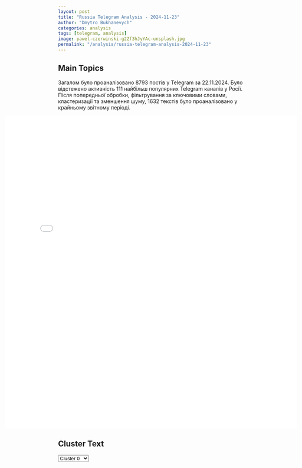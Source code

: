 ```yaml
---
layout: post
title: "Russia Telegram Analysis - 2024-11-23"
author: "Dmytro Bukhanevych"
categories: analysis
tags: [telegram, analysis]
image: pawel-czerwinski-g2Zf3hJyYAc-unsplash.jpg
permalink: "/analysis/russia-telegram-analysis-2024-11-23"
---
```


<style>
    /* Adjusting iframe-container styles */
    .wide-iframe-container {
        width: calc(100% + 30vw);  /* Extending the width */
        margin-left: -15vw;       /* Negative margin to push to the left */
        overflow: hidden;         /* In case the iframe content spills over */
    }

    .wide-iframe-container iframe {
        width: 100%;  /* Making the iframe take the full width of its container */
        border: none; /* Removing any borders from the iframe */
    }

    /* Toggle mechanism */
    .hidden {
        display: none;
    }
    
    .show-content-target:checked + .show-content {
        display: block;
    }
</style>

<h2>Main Topics</h2>
<p>Загалом було проаналізовано 8793 постів у Telegram за 22.11.2024. Було відстежено активність 111 найбільш популярних Telegram каналів у Росії. Після попередньої обробки, фільтрування за ключовими словами, кластеризації та зменшення шуму, 1632 текстів було проаналізовано у крайньому звітному періоді.</p>
<!-- Embedding Main Plotly Visualization -->
<div class="wide-iframe-container">
    <iframe src="{{site.baseurl}}/visualizations/2024-11-23/fig_topics_time.html" height="850"></iframe>
</div>


<h2>Cluster Text</h2>

<!-- Dropdown to select a cluster -->
<select id="clusterSelector" onchange="displayClusterText()">
<option value="0">Cluster 0</option><option value="1">Cluster 1</option><option value="2">Cluster 2</option><option value="3">Cluster 3</option><option value="4">Cluster 4</option><option value="5">Cluster 5</option><option value="6">Cluster 6</option><option value="7">Cluster 7</option><option value="8">Cluster 8</option><option value="9">Cluster 9</option><option value="10">Cluster 10</option><option value="11">Cluster 11</option><option value="12">Cluster 12</option><option value="13">Cluster 13</option><option value="14">Cluster 14</option>
</select>

<!-- Display area for the selected cluster's text -->
<div id="clusterTextDisplay" class="hidden"></div>

<script type="text/javascript">
    var clusterDetails = {"0": "<b>Total Posts:</b> 601<br><b>Date:</b> 2024-11-22 08:31:41+00:00<br><b>Author:</b> tass_agency<br><b>Link:</b> https://t.me/s/tass_agency/286730<br><b>Subscribers:</b> 491414<br><b>Text:</b> \u0422\u0435\u043a\u0441\u0442: \"\u0421\u0438\u043b\u044c\u043d\u044b\u0439 \u0447\u0435\u043b\u043e\u0432\u0435\u043a \u0438\u0437 \u0420\u043e\u0441\u0441\u0438\u0438 \u0445\u043e\u0447\u0435\u0442 \u043c\u0430\u043a\u0441\u0438\u043c\u0430\u043b\u044c\u043d\u043e \u0438\u0441\u043f\u043e\u043b\u044c\u0437\u043e\u0432\u0430\u0442\u044c \u0441\u0432\u043e\u0438 \u043f\u0440\u0435\u0438\u043c\u0443\u0449\u0435\u0441\u0442\u0432\u0430\". \u0417\u0430\u0440\u0443\u0431\u0435\u0436\u043d\u044b\u0435 \u0421\u041c\u0418 \u043e \u0437\u0430\u044f\u0432\u043b\u0435\u043d\u0438\u0438 \u041f\u0443\u0442\u0438\u043d\u0430 \u043e \u043f\u0440\u0438\u043c\u0435\u043d\u0435\u043d\u0438\u0438 \"\u041e\u0440\u0435\u0448\u043d\u0438\u043a\u0430\":NBC: \"\u0418\u0441\u043f\u043e\u043b\u044c\u0437\u0443\u044f \u0440\u0430\u043a\u0435\u0442\u0443 \u0441\u0440\u0435\u0434\u043d\u0435\u0439 \u0434\u0430\u043b\u044c\u043d\u043e\u0441\u0442\u0438 \u2014 \u043e\u0440\u0443\u0436\u0438\u0435, \u0441\u043f\u043e\u0441\u043e\u0431\u043d\u043e\u0435 \u043d\u0430\u043d\u043e\u0441\u0438\u0442\u044c \u0443\u0434\u0430\u0440\u044b \u0434\u0430\u043b\u0435\u043a\u043e \u0437\u0430 \u043f\u0440\u0435\u0434\u0435\u043b\u0430\u043c\u0438 \u0423\u043a\u0440\u0430\u0438\u043d\u044b \u0438 \u043d\u0435\u0441\u0442\u0438 \u044f\u0434\u0435\u0440\u043d\u044b\u0439 \u0431\u043e\u0435\u0437\u0430\u0440\u044f\u0434, \u041c\u043e\u0441\u043a\u0432\u0430 \u043f\u043e\u0441\u044b\u043b\u0430\u0435\u0442 \u043f\u0440\u0435\u0434\u043e\u0441\u0442\u0435\u0440\u0435\u0436\u0435\u043d\u0438\u0435 \u0423\u043a\u0440\u0430\u0438\u043d\u0435, \u0412\u0430\u0448\u0438\u043d\u0433\u0442\u043e\u043d\u0443 \u0438 \u0441\u0442\u0440\u0430\u043d\u0430\u043c \u041d\u0410\u0422\u041e\".Informer: \"\u041a\u0438\u0435\u0432 \u0438 \u0417\u0430\u043f\u0430\u0434 \u0432 \u0448\u043e\u043a\u0435! \u0422\u0440\u0430\u0435\u043a\u0442\u043e\u0440\u0438\u044f \"\u041e\u0440\u0435\u0448\u043d\u0438\u043a\u0430\" \u0434\u0435\u043b\u0430\u0435\u0442 \u0435\u0433\u043e \u043d\u0435\u0443\u044f\u0437\u0432\u0438\u043c\u044b\u043c \u0434\u043b\u044f \u0441\u0438\u0441\u0442\u0435\u043c \u041f\u0412\u041e. \u041f\u0443\u0442\u0438\u043d \u043f\u0440\u043e\u0434\u0435\u043c\u043e\u043d\u0441\u0442\u0440\u0438\u0440\u043e\u0432\u0430\u043b \u043c\u043e\u0449\u044c \u041c\u043e\u0441\u043a\u0432\u044b\".The New York Times: \"\u0420\u043e\u0441\u0441\u0438\u044f \u043d\u0430\u043f\u0440\u0430\u0432\u0438\u043b\u0430 \u0417\u0430\u043f\u0430\u0434\u0443 \u0443\u0433\u0440\u043e\u0436\u0430\u044e\u0449\u0435\u0435 \u043f\u043e\u0441\u043b\u0430\u043d\u0438\u0435 \u043f\u0440\u0438 \u043f\u043e\u043c\u043e\u0449\u0438 \u043d\u043e\u0432\u043e\u0439 \u0440\u0430\u043a\u0435\u0442\u044b. \u041f\u0443\u0442\u0438\u043d \u043e\u0431\u043e\u0441\u0442\u0440\u0438\u043b \u043d\u0430\u043f\u0440\u044f\u0436\u0435\u043d\u043d\u043e\u0435 \u043f\u0440\u043e\u0442\u0438\u0432\u043e\u0441\u0442\u043e\u044f\u043d\u0438\u0435 \u0441 \u0417\u0430\u043f\u0430\u0434\u043e\u043c\".La Vanguardia: \"\u0410\u0442\u0430\u043a\u0430 \u043f\u0440\u043e\u0438\u0437\u043e\u0448\u043b\u0430 \u043f\u043e\u0441\u043b\u0435 \u0442\u043e\u0433\u043e, \u043a\u0430\u043a \u0423\u043a\u0440\u0430\u0438\u043d\u0430 \u043f\u0440\u0438\u043c\u0435\u043d\u0438\u043b\u0430 \u0430\u043c\u0435\u0440\u0438\u043a\u0430\u043d\u0441\u043a\u0438\u0435 \u0438 \u0431\u0440\u0438\u0442\u0430\u043d\u0441\u043a\u0438\u0435 \u0440\u0430\u043a\u0435\u0442\u044b \u0434\u043b\u044f \u043d\u0430\u043d\u0435\u0441\u0435\u043d\u0438\u044f \u0443\u0434\u0430\u0440\u043e\u0432 \u043f\u043e \u0446\u0435\u043b\u044f\u043c \u043d\u0430 \u0442\u0435\u0440\u0440\u0438\u0442\u043e\u0440\u0438\u0438 \u0420\u0424. \u041c\u043e\u0441\u043a\u0432\u0430 \u043f\u0440\u0435\u0434\u0443\u043f\u0440\u0435\u0436\u0434\u0430\u043b\u0430, \u0447\u0442\u043e \u044d\u0442\u043e \u0431\u0443\u0434\u0435\u0442 \u0440\u0430\u0441\u0441\u043c\u0430\u0442\u0440\u0438\u0432\u0430\u0442\u044c\u0441\u044f \u043a\u0430\u043a \u0441\u0435\u0440\u044c\u0435\u0437\u043d\u0430\u044f \u044d\u0441\u043a\u0430\u043b\u0430\u0446\u0438\u044f. <...> \u0418\u0434\u0435\u044f \u041c\u043e\u0441\u043a\u0432\u044b \u0437\u0430\u043a\u043b\u044e\u0447\u0430\u0435\u0442\u0441\u044f \u0432 \u0442\u043e\u043c, \u0447\u0442\u043e\u0431\u044b \u0434\u0430\u0442\u044c \u043f\u043e\u043d\u044f\u0442\u044c, \u0447\u0442\u043e \u043e\u043d\u0430 \u043c\u043e\u0436\u0435\u0442 \u0437\u0430\u043f\u0443\u0441\u0442\u0438\u0442\u044c \u044d\u0442\u0443 \u0440\u0430\u043a\u0435\u0442\u0443 \u0441 \u044f\u0434\u0435\u0440\u043d\u044b\u043c \u0437\u0430\u0440\u044f\u0434\u043e\u043c, \u0435\u0441\u043b\u0438 \u0437\u0430\u0445\u043e\u0447\u0435\u0442\".\u2714 \u041f\u043e\u0434\u043f\u0438\u0448\u0438\u0441\u044c \u043d\u0430 \u0422\u0410\u0421\u0421 / \u041c\u0438\u0440", "1": "<b>Total Posts:</b> 54<br><b>Date:</b> 2024-11-22 18:00:35+00:00<br><b>Author:</b> solovievlive<br><b>Link:</b> https://t.me/s/SolovievLive/297304<br><b>Subscribers:</b> 1314174<br><b>Text:</b> \u0422\u0435\u043a\u0441\u0442: \ud83d\udcfa\ud83d\udcfa \u0413\u043b\u0430\u0432\u043d\u043e\u0435 \u0437\u0430 \u0434\u0435\u043d\u044c:\ud83d\udfe5\u041d\u0435\u043c\u043d\u043e\u0433\u043e \u043e\u0431 \u0438\u0442\u043e\u0433\u0430\u0445 \u043f\u0440\u043e\u0448\u043b\u043e\u0433\u043e \u0434\u043d\u044f;\ud83d\udfe5\u0417\u0430\u044f\u0432\u043b\u0435\u043d\u0438\u044f \u043f\u0440\u0435\u0437\u0438\u0434\u0435\u043d\u0442\u0430 \u0420\u043e\u0441\u0441\u0438\u0438 \u0412\u043b\u0430\u0434\u0438\u043c\u0438\u0440\u0430 \u041f\u0443\u0442\u0438\u043d\u0430 \u043d\u0430 \u0440\u0430\u0431\u043e\u0447\u0435\u043c \u0441\u043e\u0432\u0435\u0449\u0430\u043d\u0438\u0438 \u0441 \u0440\u0443\u043a\u043e\u0432\u043e\u0434\u0441\u0442\u0432\u043e\u043c \u041c\u0438\u043d\u043e\u0431\u043e\u0440\u043e\u043d\u044b, \u0412\u041f\u041a \u0438 \u0440\u0430\u0437\u0440\u0430\u0431\u043e\u0442\u0447\u0438\u043a\u0430\u043c\u0438 \u0440\u0430\u043a\u0435\u0442\u043d\u044b\u0445 \u0432\u043e\u043e\u0440\u0443\u0436\u0435\u043d\u0438\u0439;\ud83d\udfe5\u041e\u0441\u0432\u043e\u0431\u043e\u0436\u0434\u0451\u043d \u043d\u0430\u0441\u0435\u043b\u0451\u043d\u043d\u044b\u0439 \u043f\u0443\u043d\u043a\u0442 \u041d\u043e\u0432\u043e\u0434\u043c\u0438\u0442\u0440\u043e\u0432\u043a\u0430 \u0432 \u0414\u041d\u0420;\ud83d\udfe5\u042d\u041a\u0421\u041a\u041b\u042e\u0417\u0418\u0412! \u0418\u043d\u0442\u0435\u0440\u0432\u044c\u044e \u0441 \u0433\u0435\u043d\u0435\u0440\u0430\u043b\u044c\u043d\u044b\u043c \u0434\u0438\u0440\u0435\u043a\u0442\u043e\u0440\u043e\u043c \u0433\u043e\u0441\u043a\u043e\u0440\u043f\u043e\u0440\u0430\u0446\u0438\u0438 \u00ab\u0420\u043e\u0441\u043a\u043e\u0441\u043c\u043e\u0441\u00bb. \u042e\u0440\u0438\u0439 \u0411\u043e\u0440\u0438\u0441\u043e\u0432 \u0432 \u00ab\u041d\u043e\u0432\u043e\u043c \u043c\u0438\u0440\u0435\u00bb!;\ud83d\udfe5\u0412\u043e\u043e\u0440\u0443\u0436\u0435\u043d\u043d\u044b\u0435 \u0441\u0438\u043b\u044b \u0413\u0435\u0440\u043c\u0430\u043d\u0438\u0438 \u043f\u043e\u0434\u0433\u043e\u0442\u043e\u0432\u0438\u043b\u0438 \u0441\u0435\u043a\u0440\u0435\u0442\u043d\u044b\u0439 \u043f\u043b\u0430\u043d \u043d\u0430 \u0441\u043b\u0443\u0447\u0430\u0439 \u0432\u043e\u0435\u043d\u043d\u043e\u0433\u043e \u0441\u0442\u043e\u043b\u043a\u043d\u043e\u0432\u0435\u043d\u0438\u044f \u0441 \u0420\u043e\u0441\u0441\u0438\u0435\u0439;\ud83d\udfe5\u0426\u0410\u0425\u0410\u041b \u043f\u0440\u043e\u0434\u043e\u043b\u0436\u0430\u0435\u0442 \u043d\u0430\u043d\u043e\u0441\u0438\u0442\u044c \u0443\u0434\u0430\u0440\u044b \u043f\u043e \u0411\u0435\u0439\u0440\u0443\u0442\u0443;\ud83d\udfe5\u0410\u043c\u0435\u0440\u0438\u043a\u0430\u043d\u0441\u043a\u0438\u0439 \u0438\u043d\u0432\u0435\u0441\u0442\u043e\u0440 \u0421\u0442\u0438\u0432\u0435\u043d \u041b\u0438\u043d\u0447 \u0445\u043e\u0447\u0435\u0442 \u043a\u0443\u043f\u0438\u0442\u044c \u0433\u0430\u0437\u043e\u043f\u0440\u043e\u0432\u043e\u0434 \"\u0421\u0435\u0432\u0435\u0440\u043d\u044b\u0439 \u043f\u043e\u0442\u043e\u043a - 2\";\ud83d\udfe5\u041c\u0438\u043d\u0438\u0441\u0442\u0440 \u043e\u0431\u043e\u0440\u043e\u043d\u044b \u0420\u043e\u0441\u0441\u0438\u0439\u0441\u043a\u043e\u0439 \u0424\u0435\u0434\u0435\u0440\u0430\u0446\u0438\u0438 \u0410\u043d\u0434\u0440\u0435\u0439 \u0411\u0435\u043b\u043e\u0443\u0441\u043e\u0432 \u043f\u0440\u043e\u0432\u0435\u043b \u0441\u043e\u0432\u0435\u0449\u0430\u043d\u0438\u0435 \u0432 \u043f\u0443\u043d\u043a\u0442\u0435 \u0443\u043f\u0440\u0430\u0432\u043b\u0435\u043d\u0438\u044f \u0433\u0440\u0443\u043f\u043f\u0438\u0440\u043e\u0432\u043a\u0438 \u0432\u043e\u0439\u0441\u043a \"\u0421\u0435\u0432\u0435\u0440\" \u0438 \u0437\u0430\u0441\u043b\u0443\u0448\u0430\u043b \u0434\u043e\u043a\u043b\u0430\u0434\u044b \u043a\u043e\u043c\u0430\u043d\u0434\u043e\u0432\u0430\u043d\u0438\u044f \u043f\u043e \u043e\u0431\u0441\u0442\u0430\u043d\u043e\u0432\u043a\u0435;\ud83d\udfe5\u0418\u0441\u043f\u043e\u043b\u044c\u0437\u0443\u044f \u043d\u043e\u0432\u0443\u044e \u0440\u0430\u043a\u0435\u0442\u0443, \u0420\u043e\u0441\u0441\u0438\u044f \u043f\u043e\u0441\u044b\u043b\u0430\u0435\u0442 \u0417\u0430\u043f\u0430\u0434\u0443 \u0443\u0433\u0440\u043e\u0436\u0430\u044e\u0449\u0438\u0439 \u0441\u0438\u0433\u043d\u0430\u043b;\ud83d\udfe5\u041e\u0431\u0441\u0442\u0430\u043d\u043e\u0432\u043a\u0430 \u0432 \u0414\u0437\u0435\u0440\u0436\u0438\u043d\u0441\u043a\u0435 (\u0422\u043e\u0440\u0435\u0446\u043a);\ud83d\udfe5\u041f\u0440\u0435\u0437\u0438\u0434\u0435\u043d\u0442 \u0420\u043e\u0441\u0441\u0438\u0438 \u0412\u043b\u0430\u0434\u0438\u043c\u0438\u0440 \u041f\u0443\u0442\u0438\u043d \u0432\u0441\u0442\u0440\u0435\u0442\u0438\u043b\u0441\u044f \u0441 \u0440\u0443\u043a\u043e\u0432\u043e\u0434\u0438\u0442\u0435\u043b\u0435\u043c \u0444\u0440\u0430\u043a\u0446\u0438\u0438 \u043f\u043e\u043b\u0438\u0442\u0438\u0447\u0435\u0441\u043a\u043e\u0439 \u043f\u0430\u0440\u0442\u0438\u0438 \u00ab\u0421\u043f\u0440\u0430\u0432\u0435\u0434\u043b\u0438\u0432\u0430\u044f \u0420\u043e\u0441\u0441\u0438\u044f \u2013 \u0417\u0430 \u043f\u0440\u0430\u0432\u0434\u0443\u00bb \u0432 \u0413\u043e\u0441\u0443\u0434\u0430\u0440\u0441\u0442\u0432\u0435\u043d\u043d\u043e\u0439 \u0414\u0443\u043c\u0435 \u0424\u0421 \u0420\u0424 \u0421\u0435\u0440\u0433\u0435\u0435\u043c \u041c\u0438\u0440\u043e\u043d\u043e\u0432\u044b\u043c;\ud83d\udfe5\u0417\u0430\u043f\u0430\u0434 \u00ab\u043a\u0443\u043f\u0438\u043b\u00bb \u0442\u0440\u0435\u0442\u044c \u0423\u043a\u0440\u0430\u0438\u043d\u044b;\ud83d\udfe5\u041f\u043e \u0438\u043d\u0438\u0446\u0438\u0430\u0442\u0438\u0432\u0435 \u0421\u0435\u043d\u0435\u0433\u0430\u043b\u0430 \u0441\u043e\u0441\u0442\u043e\u044f\u043b\u0441\u044f \u0442\u0435\u043b\u0435\u0444\u043e\u043d\u043d\u044b\u0439 \u0440\u0430\u0437\u0433\u043e\u0432\u043e\u0440 \u0412\u043b\u0430\u0434\u0438\u043c\u0438\u0440\u0430 \u041f\u0443\u0442\u0438\u043d\u0430 \u0441 \u043f\u0440\u0435\u0437\u0438\u0434\u0435\u043d\u0442\u043e\u043c \u0441\u0442\u0440\u0430\u043d\u044b \u0411\u0430\u0441\u0441\u0438\u0440\u0443 \u0414\u0438\u043e\u043c\u0430\u0435\u043c \u0424\u0430\u0435\u043c;\ud83d\udfe5 \u0412\u0421\u0423 \u043f\u0440\u043e\u0434\u043e\u043b\u0436\u0430\u044e\u0442 \u0430\u0442\u0430\u043a\u0438 \u043d\u0430 \u0442\u0435\u0440\u0440\u0438\u0442\u043e\u0440\u0438\u044e \u0411\u0435\u043b\u0433\u043e\u0440\u043e\u0434\u0441\u043a\u043e\u0439 \u043e\u0431\u043b\u0430\u0441\u0442\u0438;\ud83d\udfe5\u0419\u0435\u043c\u0435\u043d\u0441\u043a\u0438\u0435 \u0425\u0443\u0441\u0438\u0442\u044b \u0437\u0430\u044f\u0432\u0438\u043b\u0438 \u043e \u0437\u0430\u043f\u0443\u0441\u043a\u0435 \u0433\u0438\u043f\u0435\u0440\u0437\u0432\u0443\u043a\u043e\u0432\u043e\u0439 \u0440\u0430\u043a\u0435\u0442\u044b \u043f\u043e \u0430\u0432\u0438\u0430\u0431\u0430\u0437\u0435 \"\u041d\u0435\u0432\u0430\u0442\u0438\u043c\" \u043d\u0430 \u044e\u0433\u0435 \u0418\u0437\u0440\u0430\u0438\u043b\u044f;\ud83d\udfe5\u041c\u0418\u0414 \u0423\u043a\u0440\u0430\u0438\u043d\u044b \u043f\u043e\u0434\u0442\u0432\u0435\u0440\u0434\u0438\u043b, \u0447\u0442\u043e \u044d\u043a\u0441\u0442\u0440\u0435\u043d\u043d\u043e\u0435 \u0437\u0430\u0441\u0435\u0434\u0430\u043d\u0438\u0435 \u0441\u043e\u0432\u0435\u0442\u0430 \u0423\u043a\u0440\u0430\u0438\u043d\u0430 \u2013 \u041d\u0410\u0422\u041e \u0441\u043e\u0441\u0442\u043e\u0438\u0442\u0441\u044f 26 \u043d\u043e\u044f\u0431\u0440\u044f \u043d\u0430 \u0444\u043e\u043d\u0435 \u0443\u0434\u0430\u0440\u043e\u0432 \u0440\u043e\u0441\u0441\u0438\u0439\u0441\u043a\u043e\u0439 \u0440\u0430\u043a\u0435\u0442\u044b \"\u041e\u0440\u0435\u0448\u043d\u0438\u043a\";\ud83d\udfe5\u0412 \u043f\u044f\u0442\u043d\u0438\u0446\u0443 \u0432 \u0420\u043e\u0441\u0441\u0438\u044e \u0432 \u0440\u0435\u0437\u0443\u043b\u044c\u0442\u0430\u0442\u0435 \u043f\u0435\u0440\u0435\u0433\u043e\u0432\u043e\u0440\u043d\u043e\u0433\u043e \u043f\u0440\u043e\u0446\u0435\u0441\u0441\u0430 \u0441 \u0423\u043a\u0440\u0430\u0438\u043d\u043e\u0439 \u0432\u0435\u0440\u043d\u0443\u043b\u0438\u0441\u044c 46 \u0436\u0438\u0442\u0435\u043b\u0435\u0439 \u041a\u0443\u0440\u0441\u043a\u043e\u0439 \u043e\u0431\u043b\u0430\u0441\u0442\u0438;\ud83d\udfe5\u0412 \u0448\u0442\u0430\u0442\u0435 \u0410\u043b\u0430\u0431\u0430\u043c\u0430 \u043f\u0440\u043e\u0432\u0435\u043b\u0438 \u0442\u0440\u0435\u0442\u044c\u044e \u0432 \u0421\u0428\u0410 \u043a\u0430\u0437\u043d\u044c \u0441 \u0438\u0441\u043f\u043e\u043b\u044c\u0437\u043e\u0432\u0430\u043d\u0438\u0435\u043c \u0447\u0438\u0441\u0442\u043e\u0433\u043e \u0430\u0437\u043e\u0442\u0430;\ud83d\udfe53 \u043c\u0438\u043d\u0443\u0442\u044b \u0438\u0437 \u0436\u0438\u0437\u043d\u0438 \u044d\u043a\u0438\u043f\u0430\u0436\u0435\u0439 \u0421\u0443-34.\u270d \u041f\u043e\u0434\u043f\u0438\u0441\u044b\u0432\u0430\u0439\u0441\u044f \u043d\u0430 \u0421\u043e\u043b\u043e\u0432\u044c\u0451\u0432\u0430!", "2": "<b>Total Posts:</b> 16<br><b>Date:</b> 2024-11-22 10:46:26+00:00<br><b>Author:</b> ejdailyru<br><b>Link:</b> https://t.me/s/ejdailyru/282604<br><b>Subscribers:</b> 586166<br><b>Text:</b> \u0422\u0435\u043a\u0441\u0442: \u26a1\ufe0f\u041d\u0435\u043a\u043e\u0442\u043e\u0440\u044b\u0435 \u0447\u0438\u043d\u043e\u0432\u043d\u0438\u043a\u0438 \u0432 \u0421\u0428\u0410 \u0438 \u0435\u0432\u0440\u043e\u043f\u0435\u0439\u0441\u043a\u0438\u0445 \u0441\u0442\u0440\u0430\u043d\u0430\u0445 \u043f\u0440\u0435\u0434\u043b\u043e\u0436\u0438\u043b\u0438 \u0432\u0435\u0440\u043d\u0443\u0442\u044c \u041a\u0438\u0435\u0432\u0443 \u044f\u0434\u0435\u0440\u043d\u043e\u0435 \u043e\u0440\u0443\u0436\u0438\u0435, \u043e\u0442 \u043a\u043e\u0442\u043e\u0440\u043e\u0433\u043e \u0423\u043a\u0440\u0430\u0438\u043d\u0430 \u043e\u0442\u043a\u0430\u0437\u0430\u043b\u0430\u0441\u044c \u043f\u043e\u0441\u043b\u0435 \u0440\u0430\u0441\u043f\u0430\u0434\u0430 \u0421\u0421\u0421\u0420, \u0441\u043e\u043e\u0431\u0449\u0438\u043b\u0430 \u0433\u0430\u0437\u0435\u0442\u0430 The New York Times. \u0422\u0435\u043c \u043d\u0435 \u043c\u0435\u043d\u0435\u0435, \u043a\u0430\u043a \u043e\u0442\u043c\u0435\u0447\u0430\u0435\u0442 \u0438\u0437\u0434\u0430\u043d\u0438\u0435, \u0442\u0430\u043a\u043e\u0439 \u0448\u0430\u0433 \u0441\u043b\u043e\u0436\u043d\u043e \u043e\u0441\u0443\u0449\u0435\u0441\u0442\u0432\u0438\u043c \u0438 \u0433\u0440\u043e\u0437\u0438\u0442 \u043f\u043e\u0432\u043b\u0435\u0447\u044c \"\u0441\u0435\u0440\u044c\u0435\u0437\u043d\u044b\u0435 \u043f\u043e\u0441\u043b\u0435\u0434\u0441\u0442\u0432\u0438\u044f\". @ejdailyru", "3": "<b>Total Posts:</b> 20<br><b>Date:</b> 2024-11-22 09:27:07+00:00<br><b>Author:</b> solovievlive<br><b>Link:</b> https://t.me/s/SolovievLive/297124<br><b>Subscribers:</b> 1314174<br><b>Text:</b> \u0422\u0435\u043a\u0441\u0442: \u042d\u043a\u0441\u0442\u0440\u0435\u043d\u043d\u043e\u0435 \u0437\u0430\u0441\u0435\u0434\u0430\u043d\u0438\u0435 \u0421\u043e\u0432\u0435\u0442\u0430 \u0423\u043a\u0440\u0430\u0438\u043d\u0430 \u2014 \u041d\u0410\u0422\u041e \u043f\u0440\u043e\u0439\u0434\u0435\u0442 26 \u043d\u043e\u044f\u0431\u0440\u044f \u0434\u043b\u044f \u043e\u0431\u0441\u0443\u0436\u0434\u0435\u043d\u0438\u044f \u043f\u043e\u0441\u043b\u0435\u0434\u0441\u0442\u0432\u0438\u0439 \u043f\u0440\u0438\u043c\u0435\u043d\u0435\u043d\u0438\u044f \u043d\u043e\u0432\u043e\u0439 \u0440\u043e\u0441\u0441\u0438\u0439\u0441\u043a\u043e\u0439 \u0440\u0430\u043a\u0435\u0442\u044b \u043f\u043e \u043e\u0431\u044a\u0435\u043a\u0442\u0443 \u041e\u041f\u041a \u0423\u043a\u0440\u0430\u0438\u043d\u044b. \u041e\u0431 \u044d\u0442\u043e\u043c \u0441\u043e\u043e\u0431\u0449\u0438\u043b\u043e \u0430\u0433\u0435\u043d\u0442\u0441\u0442\u0432\u043e AFP.", "4": "<b>Total Posts:</b> 48<br><b>Date:</b> 2024-11-22 16:45:16+00:00<br><b>Author:</b> readovkanews<br><b>Link:</b> https://t.me/s/readovkanews/89708<br><b>Subscribers:</b> 2820596<br><b>Text:</b> \u0422\u0435\u043a\u0441\u0442: \u2757\ufe0f\u0411\u0443\u0434\u0435\u043c \u0441\u0447\u0438\u0442\u0430\u0442\u044c, \u0447\u0442\u043e \u0440\u0435\u0448\u0435\u043d\u0438\u0435 \u043f\u043e \u0441\u0435\u0440\u0438\u0439\u043d\u043e\u043c\u0443 \u043f\u0440\u043e\u0438\u0437\u0432\u043e\u0434\u0441\u0442\u0432\u0443 \u00ab\u041e\u0440\u0435\u0448\u043d\u0438\u043a\u0430\u00bb \u043f\u0440\u0438\u043d\u044f\u0442\u043e \u2014 \u041f\u0443\u0442\u0438\u043d", "5": "<b>Total Posts:</b> 14<br><b>Date:</b> 2024-11-22 16:59:08+00:00<br><b>Author:</b> ejdailyru<br><b>Link:</b> https://t.me/s/ejdailyru/282691<br><b>Subscribers:</b> 586166<br><b>Text:</b> \u0422\u0435\u043a\u0441\u0442: \u2757\ufe0f\u041f\u043e\u043b\u043d\u043e\u0435 \u0432\u0438\u0434\u0435\u043e \u0432\u044b\u0441\u0442\u0443\u043f\u043b\u0435\u043d\u0438\u044f \u041f\u0443\u0442\u0438\u043d\u0430 \u043d\u0430 \u0441\u043e\u0432\u0435\u0449\u0430\u043d\u0438\u0438 \u0441 \u0440\u0443\u043a\u043e\u0432\u043e\u0434\u0441\u0442\u0432\u043e\u043c \u041c\u0438\u043d\u043e\u0431\u043e\u0440\u043e\u043d\u044b \u0420\u0424, \u041e\u041f\u041a \u0438 \u0440\u0430\u0437\u0440\u0430\u0431\u043e\u0442\u0447\u0438\u043a\u0430\u043c\u0438 \u0440\u0430\u043a\u0435\u0442\u043d\u044b\u0445 \u0432\u043e\u043e\u0440\u0443\u0436\u0435\u043d\u0438\u0439. @ejdailyru", "6": "<b>Total Posts:</b> 262<br><b>Date:</b> 2024-11-22 04:25:14+00:00<br><b>Author:</b> dimsmirnov175<br><b>Link:</b> https://t.me/s/dimsmirnov175/84524<br><b>Subscribers:</b> 341412<br><b>Text:</b> \u0422\u0435\u043a\u0441\u0442: \u041c\u0438\u043d\u043e\u0431\u043e\u0440\u043e\u043d\u044b \u0420\u043e\u0441\u0441\u0438\u0438: \u0412 \u0442\u0435\u0447\u0435\u043d\u0438\u0435 \u043f\u0440\u043e\u0448\u0435\u0434\u0448\u0435\u0439 \u043d\u043e\u0447\u0438 \u043f\u0440\u0438 \u043f\u043e\u043f\u044b\u0442\u043a\u0435 \u043a\u0438\u0435\u0432\u0441\u043a\u043e\u0433\u043e \u0440\u0435\u0436\u0438\u043c\u0430 \u0441\u043e\u0432\u0435\u0440\u0448\u0438\u0442\u044c \u0442\u0435\u0440\u0440\u043e\u0440\u0438\u0441\u0442\u0438\u0447\u0435\u0441\u043a\u0443\u044e \u0430\u0442\u0430\u043a\u0443 \u0441 \u043f\u0440\u0438\u043c\u0435\u043d\u0435\u043d\u0438\u0435\u043c \u0431\u0435\u0441\u043f\u0438\u043b\u043e\u0442\u043d\u044b\u0445 \u043b\u0435\u0442\u0430\u0442\u0435\u043b\u044c\u043d\u044b\u0445 \u0430\u043f\u043f\u0430\u0440\u0430\u0442\u043e\u0432 \u0434\u0435\u0436\u0443\u0440\u043d\u044b\u043c\u0438 \u0441\u0440\u0435\u0434\u0441\u0442\u0432\u0430\u043c\u0438 \u041f\u0412\u041e \u0443\u043d\u0438\u0447\u0442\u043e\u0436\u0435\u043d\u043e \u0438 \u043f\u0435\u0440\u0435\u0445\u0432\u0430\u0447\u0435\u043d\u043e 23 \u0443\u043a\u0440\u0430\u0438\u043d\u0441\u043a\u0438\u0445 \u0411\u041f\u041b\u0410 \u0441\u0430\u043c\u043e\u043b\u0435\u0442\u043d\u043e\u0433\u043e \u0442\u0438\u043f\u0430.  \u041d\u0430\u0434 \u0442\u0435\u0440\u0440\u0438\u0442\u043e\u0440\u0438\u0435\u0439 \u0411\u0440\u044f\u043d\u0441\u043a\u043e\u0439 \u043e\u0431\u043b\u0430\u0441\u0442\u0438 \u0443\u043d\u0438\u0447\u0442\u043e\u0436\u0435\u043d\u043e 12 \u0411\u041f\u041b\u0410, 9 \u0411\u041f\u041b\u0410 \u0443\u043d\u0438\u0447\u0442\u043e\u0436\u0435\u043d\u044b \u043d\u0430\u0434 \u0442\u0435\u0440\u0440\u0438\u0442\u043e\u0440\u0438\u0435\u0439 \u041a\u0430\u043b\u0443\u0436\u0441\u043a\u043e\u0439 \u043e\u0431\u043b\u0430\u0441\u0442\u0438 \u0438 2 \u0411\u041f\u041b\u0410 \u2013 \u043d\u0430\u0434 \u0442\u0435\u0440\u0440\u0438\u0442\u043e\u0440\u0438\u0435\u0439 \u041a\u0443\u0440\u0441\u043a\u043e\u0439 \u043e\u0431\u043b\u0430\u0441\u0442\u0438.\u041f\u043e\u0434\u043f\u0438\u0448\u0438\u0441\u044c \u043d\u0430 \u041f\u0423\u041b N3", "7": "<b>Total Posts:</b> 22<br><b>Date:</b> 2024-11-22 12:31:12+00:00<br><b>Author:</b> tass_agency<br><b>Link:</b> https://t.me/s/tass_agency/286787<br><b>Subscribers:</b> 491414<br><b>Text:</b> \u0422\u0435\u043a\u0441\u0442: \u2757\ufe0f\u0421\u0428\u0410 \u0440\u0430\u0441\u0448\u0438\u0440\u0438\u043b\u0438 \u0441\u0430\u043d\u043a\u0446\u0438\u043e\u043d\u043d\u044b\u0439 \u0441\u043f\u0438\u0441\u043e\u043a \u043f\u043e \u0420\u043e\u0441\u0441\u0438\u0438. \u041c\u0438\u043d\u0444\u0438\u043d \u0421\u0428\u0410 \u0432\u0432\u0435\u043b \u0441\u0430\u043d\u043a\u0446\u0438\u0438 \u043f\u0440\u043e\u0442\u0438\u0432 \u0413\u0430\u0437\u043f\u0440\u043e\u043c\u0431\u0430\u043d\u043a\u0430, \u0411\u041a\u0421-\u0431\u0430\u043d\u043a\u0430, \u0431\u0430\u043d\u043a\u0430 \"\u0426\u0435\u043d\u0442\u0440\u043e\u043a\u0440\u0435\u0434\u0438\u0442\" \u0438 \u0440\u044f\u0434\u0430 \u0434\u0440\u0443\u0433\u0438\u0445 \u043a\u0440\u0435\u0434\u0438\u0442\u043d\u044b\u0445 \u043e\u0440\u0433\u0430\u043d\u0438\u0437\u0430\u0446\u0438\u0439.", "8": "<b>Total Posts:</b> 217<br><b>Date:</b> 2024-11-22 20:39:22+00:00<br><b>Author:</b> radarrussiia<br><b>Link:</b> https://t.me/s/radarrussiia/15127<br><b>Subscribers:</b> 543210<br><b>Text:</b> \u0422\u0435\u043a\u0441\u0442: \u041a\u0440\u044b\u043c\u0417\u0430\u043f\u0430\u0434 \u0438 \u0446\u0435\u043d\u0442\u0440\u0430\u043b\u044c\u043d\u0430\u044f \u0447\u0430\u0441\u0442\u044c \u041e\u043f\u0430\u0441\u043d\u043e\u0441\u0442\u044c \u043f\u043e \u0440\u0435\u0430\u043a\u0442\u0438\u0432\u043d\u044b\u043c \u0431\u043e\u043b\u044c\u0448\u0438\u043c \u0411\u041f\u041b\u0410\u2757\ufe0f\u0420\u0430\u0434\u0430\u0440 \u043f\u043e \u0432\u0441\u0435\u0439 \u0420\u043e\u0441\u0441\u0438\u0438 - @radarrussiia", "9": "<b>Total Posts:</b> 27<br><b>Date:</b> 2024-11-22 10:56:39+00:00<br><b>Author:</b> dmitrynikotin<br><b>Link:</b> https://t.me/s/dmitrynikotin/26362<br><b>Subscribers:</b> 717428<br><b>Text:</b> \u0422\u0435\u043a\u0441\u0442: \u041e\u0442\u0432\u0435\u0442 \u0437\u0430 \u041e\u0440\u0435\u0448\u043d\u0438\u043a.\u0417\u0435\u043b\u0435\u043d\u0441\u043a\u0438\u0439 \u0441\u0432\u043e\u0438 \u0443\u043a\u0430\u0437\u043e\u043c \u043b\u0438\u0448\u0438\u043b \u0433\u043e\u0441\u0443\u0434\u0430\u0440\u0441\u0442\u0432\u0435\u043d\u043d\u044b\u0445 \u043d\u0430\u0433\u0440\u0430\u0434 \u0423\u043a\u0440\u0430\u0438\u043d\u044b \u043f\u0435\u0432\u0446\u043e\u0432 \u041d\u0438\u043a\u043e\u043b\u0430\u044f \u0411\u0430\u0441\u043a\u043e\u0432\u0430, \u0424\u0438\u043b\u0438\u043f\u043f\u0430 \u041a\u0438\u0440\u043a\u043e\u0440\u043e\u0432\u0430, \u0410\u043d\u0438 \u041b\u043e\u0440\u0430\u043a (\u043d\u0430\u0441\u0442\u043e\u044f\u0449\u0435\u0435 \u0438\u043c\u044f \u2013 \u041a\u0430\u0440\u043e\u043b\u0438\u043d\u0430 \u041a\u0443\u0435\u043a), \u0422\u0430\u0438\u0441\u0438\u044e \u041f\u043e\u0432\u0430\u043b\u0438\u0439, \u0440\u0435\u0436\u0438\u0441\u0441\u0435\u0440\u0430 \u0412\u043b\u0430\u0434\u0438\u043c\u0438\u0440\u0430 \u0411\u043e\u0440\u0442\u043a\u043e, \u0434\u0438\u0440\u0435\u043a\u0442\u043e\u0440\u0430 \u0411\u043e\u043b\u044c\u0448\u043e\u0433\u043e \u0442\u0435\u0430\u0442\u0440\u0430 \u0412\u0430\u043b\u0435\u0440\u0438\u044f \u0413\u0435\u0440\u0433\u0438\u0435\u0432\u0430 \u0438 \u043f\u0430\u0442\u0440\u0438\u0430\u0440\u0445\u0430 \u041a\u0438\u0440\u0438\u043b\u043b\u0430.\ud83d\udcf1\u0414\u043c\u0438\u0442\u0440\u0438\u0439 \u041d\u0438\u043a\u043e\u0442\u0438\u043d. \u041f\u043e\u0434\u043f\u0438\u0441\u0430\u0442\u044c\u0441\u044f!", "10": "<b>Total Posts:</b> 20<br><b>Date:</b> 2024-11-22 04:31:00+00:00<br><b>Author:</b> ejdailyru<br><b>Link:</b> https://t.me/s/ejdailyru/282524<br><b>Subscribers:</b> 586166<br><b>Text:</b> \u0422\u0435\u043a\u0441\u0442: \u0410\u043c\u0435\u0440\u0438\u043a\u0430\u043d\u0441\u043a\u0438\u0439 \u0438\u043d\u0432\u0435\u0441\u0442\u043e\u0440 \u0421\u0442\u0438\u0432\u0435\u043d \u041b\u0438\u043d\u0447, \u043a\u043e\u0442\u043e\u0440\u044b\u0439 20 \u043b\u0435\u0442 \u0437\u0430\u043d\u0438\u043c\u0430\u043b\u0441\u044f \u0431\u0438\u0437\u043d\u0435\u0441\u043e\u043c \u0432 \u0420\u043e\u0441\u0441\u0438\u0438, \u043e\u0431\u0440\u0430\u0442\u0438\u043b\u0441\u044f \u043a \u043f\u0440\u0430\u0432\u0438\u0442\u0435\u043b\u044c\u0441\u0442\u0432\u0443 \u0421\u0428\u0410 \u0441 \u043f\u0440\u043e\u0441\u044c\u0431\u043e\u0439 \u0432\u044b\u0434\u0430\u0442\u044c \u0435\u043c\u0443 \u043b\u0438\u0446\u0435\u043d\u0437\u0438\u044e \u043d\u0430 \u0443\u0447\u0430\u0441\u0442\u0438\u0435 \u0432 \u0442\u043e\u0440\u0433\u0430\u0445, \u0435\u0441\u043b\u0438 \u0442\u0440\u0443\u0431\u043e\u043f\u0440\u043e\u0432\u043e\u0434 \u00ab\u0421\u0435\u0432\u0435\u0440\u043d\u044b\u0439 \u043f\u043e\u0442\u043e\u043a \u2014 2\u00bb \u0432\u044b\u0441\u0442\u0430\u0432\u044f\u0442 \u043d\u0430 \u0430\u043a\u0446\u0438\u043e\u043d. \u00ab\u0421\u0443\u0442\u044c \u0432 \u0441\u043b\u0435\u0434\u0443\u044e\u0449\u0435\u043c: \u044d\u0442\u043e \u0443\u043d\u0438\u043a\u0430\u043b\u044c\u043d\u0430\u044f \u0432\u043e\u0437\u043c\u043e\u0436\u043d\u043e\u0441\u0442\u044c \u0434\u043b\u044f \u0410\u043c\u0435\u0440\u0438\u043a\u0438 \u0438 \u0415\u0432\u0440\u043e\u043f\u044b \u043a\u043e\u043d\u0442\u0440\u043e\u043b\u0438\u0440\u043e\u0432\u0430\u0442\u044c \u044d\u043d\u0435\u0440\u0433\u043e\u0441\u043d\u0430\u0431\u0436\u0435\u043d\u0438\u0435 \u0415\u0432\u0440\u043e\u043f\u044b \u0434\u043e \u043a\u043e\u043d\u0446\u0430 \u044d\u0440\u044b \u0438\u0441\u043a\u043e\u043f\u0430\u0435\u043c\u043e\u0433\u043e \u0442\u043e\u043f\u043b\u0438\u0432\u0430\u00bb, \u2014 \u0441\u043a\u0430\u0437\u0430\u043b \u041b\u0438\u043d\u0447. @ejdailyru", "11": "<b>Total Posts:</b> 23<br><b>Date:</b> 2024-11-22 06:20:16+00:00<br><b>Author:</b> dmitrynikotin<br><b>Link:</b> https://t.me/s/dmitrynikotin/26352<br><b>Subscribers:</b> 717428<br><b>Text:</b> \u0422\u0435\u043a\u0441\u0442: \u2757\ufe0f\u0420\u043e\u0441\u0441\u0438\u044f \u043d\u0443\u0436\u0434\u0430\u0435\u0442\u0441\u044f \u0432 \u0442\u0440\u0443\u0434\u043e\u0432\u044b\u0445 \u043c\u0438\u0433\u0440\u0430\u043d\u0442\u0430\u0445 \u0438\u0437 \u0434\u0440\u0443\u0433\u0438\u0445 \u0433\u043e\u0441\u0443\u0434\u0430\u0440\u0441\u0442\u0432 \u0434\u043b\u044f \u0434\u0438\u043d\u0430\u043c\u0438\u0447\u043d\u043e\u0433\u043e \u0440\u0430\u0437\u0432\u0438\u0442\u0438\u044f \u0441\u0442\u0440\u0430\u043d\u044b \u043d\u0430 \u0444\u043e\u043d\u0435 \u043d\u0430\u043f\u0440\u044f\u0436\u0435\u043d\u043d\u043e\u0439 \u0434\u0435\u043c\u043e\u0433\u0440\u0430\u0444\u0438\u0447\u0435\u0441\u043a\u043e\u0439 \u0441\u0438\u0442\u0443\u0430\u0446\u0438\u0438, \u043f\u0440\u0438\u0432\u0435\u0442\u0441\u0442\u0432\u0443\u0435\u0442 \u0438\u0445 \u043f\u0440\u0438\u0435\u0437\u0434, \u0437\u0430\u044f\u0432\u0438\u043b \u043f\u0440\u0435\u0441\u0441-\u0441\u0435\u043a\u0440\u0435\u0442\u0430\u0440\u044c \u043f\u0440\u0435\u0437\u0438\u0434\u0435\u043d\u0442\u0430 \u0420\u0424 \u0414\u043c\u0438\u0442\u0440\u0438\u0439 \u041f\u0435\u0441\u043a\u043e\u0432.\"\u041c\u0438\u0433\u0440\u0430\u043d\u0442\u044b - \u044d\u0442\u043e \u043f\u043e\u0442\u0440\u0435\u0431\u043d\u043e\u0441\u0442\u044c. \u0414\u0435\u043b\u043e \u0432 \u0442\u043e\u043c, \u0447\u0442\u043e \u0443 \u043d\u0430\u0441 \u043e\u0447\u0435\u043d\u044c \u043d\u0430\u043f\u0440\u044f\u0436\u0435\u043d\u043d\u0430\u044f \u0434\u0435\u043c\u043e\u0433\u0440\u0430\u0444\u0438\u0447\u0435\u0441\u043a\u0430\u044f \u0441\u0438\u0442\u0443\u0430\u0446\u0438\u044f. \u041c\u044b \u0436\u0438\u0432\u0435\u043c \u0432 \u0441\u0430\u043c\u043e\u0439 \u0431\u043e\u043b\u044c\u0448\u043e\u0439 \u0441\u0442\u0440\u0430\u043d\u0435 \u043c\u0438\u0440\u0430, \u043d\u043e \u043d\u0430\u0441 \u043c\u0430\u043b\u043e\", - \u043e\u0442\u043c\u0435\u0442\u0438\u043b \u041f\u0435\u0441\u043a\u043e\u0432 \u0432 \u0438\u043d\u0442\u0435\u0440\u0432\u044c\u044e.\ud83d\udcf1\u0414\u043c\u0438\u0442\u0440\u0438\u0439 \u041d\u0438\u043a\u043e\u0442\u0438\u043d. \u041f\u043e\u0434\u043f\u0438\u0441\u0430\u0442\u044c\u0441\u044f!", "12": "<b>Total Posts:</b> 29<br><b>Date:</b> 2024-11-22 05:15:12+00:00<br><b>Author:</b> rt_russian<br><b>Link:</b> https://t.me/s/rt_russian/221840<br><b>Subscribers:</b> 1013709<br><b>Text:</b> \u0422\u0435\u043a\u0441\u0442: \u0422\u0440\u0430\u043c\u043f \u043f\u0440\u0435\u0434\u043b\u043e\u0436\u0438\u043b \u043d\u0430 \u043f\u043e\u0441\u0442 \u0433\u0435\u043d\u043f\u0440\u043e\u043a\u0443\u0440\u043e\u0440\u0430 \u0438 \u0433\u043b\u0430\u0432\u044b \u041c\u0438\u043d\u044e\u0441\u0442\u0430 \u0441\u0432\u043e\u0435\u0433\u043e \u0431\u044b\u0432\u0448\u0435\u0433\u043e \u0430\u0434\u0432\u043e\u043a\u0430\u0442\u0430, \u043f\u0438\u0448\u0435\u0442 AP News.\u0421\u043e\u043e\u0431\u0449\u0430\u0435\u0442\u0441\u044f, \u0447\u0442\u043e \u041f\u044d\u043c \u0411\u043e\u043d\u0434\u0438 \u0437\u0430\u0449\u0438\u0449\u0430\u043b\u0430 \u0440\u0435\u0441\u043f\u0443\u0431\u043b\u0438\u043a\u0430\u043d\u0446\u0430 \u0432\u043e \u0432\u0440\u0435\u043c\u044f \u043f\u0435\u0440\u0432\u043e\u0433\u043e \u043f\u0440\u043e\u0446\u0435\u0441\u0441\u0430 \u043f\u043e \u0438\u043c\u043f\u0438\u0447\u043c\u0435\u043d\u0442\u0443. \u041e\u043d\u0430 \u0442\u0430\u043a\u0436\u0435 \u0431\u044b\u043b\u0430 \u043f\u0435\u0440\u0432\u043e\u0439 \u0436\u0435\u043d\u0449\u0438\u043d\u043e\u0439 \u2014 \u0433\u0435\u043d\u043f\u0440\u043e\u043a\u0443\u0440\u043e\u0440\u043e\u043c \u0424\u043b\u043e\u0440\u0438\u0434\u044b.\u041f\u0440\u0435\u0434\u043b\u043e\u0436\u0435\u043d\u043d\u044b\u0439 \u0422\u0440\u0430\u043c\u043f\u043e\u043c \u043d\u0430 \u044d\u0442\u0443 \u0434\u043e\u043b\u0436\u043d\u043e\u0441\u0442\u044c \u041c\u044d\u0442\u0442 \u0413\u0435\u0442\u0446 \u043e\u0442\u043a\u0430\u0437\u0430\u043b\u0441\u044f \u043e\u0442 \u0440\u0430\u0431\u043e\u0442\u044b \u043d\u0430 \u0444\u043e\u043d\u0435 \u0441\u0435\u043a\u0441-\u0441\u043a\u0430\u043d\u0434\u0430\u043b\u0430. \u0415\u0449\u0451 \u0432 2021-\u043c \u043f\u0440\u043e\u0442\u0438\u0432 \u043d\u0435\u0433\u043e \u043d\u0430\u0447\u0430\u043b\u0438 \u0440\u0430\u0441\u0441\u043b\u0435\u0434\u043e\u0432\u0430\u043d\u0438\u0435: \u043f\u043e\u0434\u043e\u0437\u0440\u0435\u0432\u0430\u043b\u0438 \u0432 \u0442\u043e\u043c \u0447\u0438\u0441\u043b\u0435 \u0432 \u0441\u0432\u044f\u0437\u0438 \u0441 \u043d\u0435\u0441\u043e\u0432\u0435\u0440\u0448\u0435\u043d\u043d\u043e\u043b\u0435\u0442\u043d\u0435\u0439. \u041a\u043e\u043d\u0433\u0440\u0435\u0441\u0441\u043c\u0435\u043d \u0432\u0441\u0451 \u043e\u0442\u0440\u0438\u0446\u0430\u043b.\ud83d\udfe9 \u041f\u043e\u0434\u043f\u0438\u0441\u0430\u0442\u044c\u0441\u044f | \u041f\u0440\u0438\u0441\u043b\u0430\u0442\u044c \u043d\u043e\u0432\u043e\u0441\u0442\u044c | \u0427\u0438\u0442\u0430\u0442\u044c \u0430\u043d\u0430\u043b\u0438\u0442\u0438\u043a\u0443", "13": "<b>Total Posts:</b> 31<br><b>Date:</b> 2024-11-22 19:00:38+00:00<br><b>Author:</b> dva_majors<br><b>Link:</b> https://t.me/s/dva_majors/58416<br><b>Subscribers:</b> 1191999<br><b>Text:</b> \u0422\u0435\u043a\u0441\u0442: \ud83c\uddec\ud83c\udde7\ud83c\uddfa\ud83c\udde6 \u041a\u043e\u0433\u0434\u0430 \"\u0437\u0430\u043a\u043e\u043d\u0447\u0430\u0442\u0441\u044f\" \u0412\u0421\u0423\u0448\u043d\u0438\u043a\u0438? \u0421\u043f\u043e\u0439\u043b\u0435\u0440 : \u043d\u0438\u043a\u043e\u0433\u0434\u0430, \u043d\u0443 \u043f\u043e\u0447\u0442\u0438.\u0411\u0440\u0438\u0442\u0430\u043d\u0441\u043a\u043e\u0435 \u0438\u0437\u0434\u0430\u043d\u0438\u0435 Financial Times \u043f\u0440\u043e\u0432\u0435\u043b\u043e \u0441\u0432\u043e\u0435 \u0438\u0441\u0441\u043b\u0435\u0434\u043e\u0432\u0430\u043d\u0438\u0435 \u0441\u043e \u0441\u0441\u044b\u043b\u043a\u043e\u0439 \u043d\u0430 \u0434\u0430\u043d\u043d\u044b\u0435 \u043a\u043e\u043c\u0438\u0442\u0435\u0442\u0430 \u0420\u0430\u0434\u044b \u043f\u043e \u044d\u043a\u043e\u043d\u043e\u043c\u0438\u043a\u0435. \u0413\u043e\u0432\u043e\u0440\u044f\u0442, \u0447\u0442\u043e \u0443 \u0423\u043a\u0440\u0430\u0438\u043d\u044b \u0435\u0441\u0442\u044c \u0435\u0449\u0435 3.7 \u043c\u0438\u043b\u043b\u0438\u043e\u043d\u0430 \u041c\u0438\u043a\u043e\u043b \u0432 \u0432\u043e\u0437\u0440\u0430\u0441\u0442\u0435 25-60 \u043b\u0435\u0442, \u043a\u043e\u0442\u043e\u0440\u044b\u0445 \u043c\u043e\u0436\u043d\u043e \u043c\u043e\u0431\u0438\u043b\u0438\u0437\u043e\u0432\u0430\u0442\u044c. \u0422\u043e\u0447\u043d\u043e\u0441\u0442\u044c \u0434\u0430\u043d\u043d\u044b\u0445 \u043e\u0441\u0442\u0430\u0451\u0442\u0441\u044f \u0432\u043e\u043f\u0440\u043e\u0441\u043e\u043c \u0434\u0438\u0441\u043a\u0443\u0441\u0441\u0438\u043e\u043d\u043d\u044b\u043c, \u043d\u043e \u0442\u043e, \u0447\u0442\u043e \u0423\u043a\u0440\u0430\u0438\u043d\u0435 \u0435\u0441\u0442\u044c \u043a\u043e\u0433\u043e \u043f\u0440\u043e\u0434\u043e\u043b\u0436\u0430\u0442\u044c \u0431\u0443\u0441\u0438\u0444\u0438\u0446\u0438\u0440\u043e\u0432\u0430\u0442\u044c - \u0444\u0430\u043a\u0442. \u041f\u0443\u0441\u0442\u044c \u0438 \u043a\u0430\u0447\u0435\u0441\u0442\u0432\u043e \u043b\u0438\u0447\u043d\u043e\u0433\u043e \u0441\u043e\u0441\u0442\u0430\u0432\u0430 \u0432\u0441\u0435 \u043d\u0438\u0436\u0435 \u0438 \u043d\u0438\u0436\u0435. \u0410 \u0435\u0441\u043b\u0438 \u0441\u043d\u0438\u0437\u0438\u0442\u044c \u043c\u043e\u0431\u0438\u043b\u0438\u0437\u0430\u0446\u0438\u043e\u043d\u043d\u044b\u0439 \u0432\u043e\u0437\u0440\u0430\u0441\u0442\u2026\u0422\u0430\u043a \u0447\u0442\u043e \u0412\u0421\u0423 \u0434\u0430\u043b\u0435\u043a\u043e \u043d\u0435 \u0443\u043d\u0438\u0447\u0442\u043e\u0436\u0435\u043d\u044b. \u0418\u043c \u041c\u0438\u043a\u043e\u043b \u0445\u0432\u0430\u0442\u0438\u0442 \u0435\u0449\u0435 \u043d\u0430 \u0433\u043e\u0434\u044b. \u0414\u0430, \u043a\u0442\u043e-\u0442\u043e \u0441\u043a\u0430\u0436\u0435\u0442, \u0447\u0442\u043e \u043d\u0443\u0436\u043d\u044b \u0440\u0443\u043a\u0438 \u0432 \u044d\u043a\u043e\u043d\u043e\u043c\u0438\u043a\u0435, \u043d\u043e \u043d\u0430 \u0441\u0430\u043c\u043e\u043c \u0434\u0435\u043b\u0435 \u043e\u0441\u043e\u0431\u043e \u043d\u0435\u0442: \u0432\u0435\u0441\u044c \u0433\u043e\u0441\u0430\u043f\u043f\u0430\u0440\u0430\u0442 \u0440\u0430\u0431\u043e\u0442\u0430\u0435\u0442 \u043d\u0430 \u0432\u043d\u0435\u0448\u043d\u0435\u043c \u0444\u0438\u043d\u0430\u043d\u0441\u0438\u0440\u043e\u0432\u0430\u043d\u0438\u0438, \u0412\u0421\u0423 \u0442\u043e\u0436\u0435, \u0430 \u0431\u044e\u0434\u0436\u0435\u0442 \u0423\u043a\u0440\u0430\u0438\u043d\u044b \u0442\u0440\u0430\u0442\u0438\u0442\u0441\u044f \u043d\u0430 \u0437\u0430\u043a\u0443\u043f\u043a\u0438 \u043e\u0440\u0443\u0436\u0438\u044f \u0438\u0437-\u043f\u043e\u0434 \u043f\u043e\u043b\u044b \u043f\u0440\u0430\u043a\u0442\u0438\u0447\u0435\u0441\u043a\u0438 \u043f\u043e\u043b\u043d\u043e\u0441\u0442\u044c\u044e. \u0412 \u0438\u0442\u043e\u0433\u0435 \u043a\u0438\u0435\u0432\u0441\u043a\u0438\u0439 \u0440\u0435\u0436\u0438\u043c \u043c\u043e\u0436\u0435\u0442 \u0434\u0435\u0440\u0436\u0430\u0442\u044c \u0447\u0438\u0441\u043b\u0435\u043d\u043d\u043e\u0441\u0442\u044c \u0430\u0440\u043c\u0438\u0438 \u0432 \u043c\u0438\u043b\u043b\u0438\u043e\u043d \u0441 \u043b\u0438\u0448\u043d\u0438\u043c \u0438 \u0434\u0430\u0436\u0435 \u043d\u0430\u0440\u0430\u0441\u0442\u0438\u0442\u044c \u0435\u0435, \u0438 \u0432\u044b\u0445\u043e\u0434\u0438\u0442, \u0447\u0442\u043e \u0440\u0443\u0441\u0441\u043a\u0430\u044f \u0430\u0440\u043c\u0438\u044f \u0432\u043e\u044e\u0435\u0442, \u0432 \u043e\u0441\u043d\u043e\u0432\u043d\u043e\u043c, \u0432 \u043c\u0435\u043d\u044c\u0448\u0438\u043d\u0441\u0442\u0432\u0435. \u0412 \u043c\u0435\u043d\u044c\u0448\u0438\u043d\u0441\u0442\u0432\u0435, \u0441 \u0441\u0430\u043c\u043e\u0433\u043e 24 \u0444\u0435\u0432\u0440\u0430\u043b\u044f 2022 \u0433\u043e\u0434\u0430.\u0414\u0430, \u043f\u043e \u043c\u0435\u0440\u0435 \u043d\u0430\u0440\u0430\u0449\u0438\u0432\u0430\u043d\u0438\u044f \u043c\u043e\u0433\u0438\u043b\u0438\u0437\u0430\u0446\u0438\u0438 \u0440\u0430\u0441\u0442\u0435\u0442 \u0438 \u0434\u0435\u0437\u0435\u0440\u0442\u0438\u0440\u0441\u0442\u0432\u043e \u0441 \u0421\u0417\u0427, \u0438\u0431\u043e \u0443\u043a\u0440\u0430\u0438\u043d\u0446\u044b \u043d\u0435 \u043e\u0441\u043e\u0431\u043e \u0445\u043e\u0442\u044f\u0442 \u0432\u043e\u0435\u0432\u0430\u0442\u044c \u0437\u0430 \u043f\u0440\u043e\u0438\u0433\u0440\u0430\u0432\u0448\u0443\u044e \u043a\u043e\u043c\u0430\u043d\u0434\u0443, \u0442\u0435\u043c \u0431\u043e\u043b\u0435\u0435, \u043a\u043e\u0433\u0434\u0430 \u043f\u043e\u043a\u0430 \u0435\u0449\u0435 \u0430\u0432\u0442\u043e\u0440\u0438\u0442\u0435\u0442\u043d\u044b\u0439 \u0417\u0430\u043b\u0443\u0436\u043d\u044b\u0439 \u043f\u0440\u044f\u043c\u043e \u0433\u043e\u0432\u043e\u0440\u0438\u0442, \u0447\u0442\u043e \u043a\u0430\u0432\u0430\u043b\u0435\u0440\u0433\u0430\u0440\u0434\u0430 \u0443\u043a\u0440\u043e\u0432\u043e\u044f\u043a\u0438 \u0432\u0435\u043a \u043d\u0435\u0434\u043e\u043b\u043e\u0433. \u042d\u0442\u043e \u0432\u0441\u0435 \u043a \u0447\u0435\u043c\u0443? \u041d\u0435 \u0441\u0442\u043e\u0438\u0442 \u0440\u0430\u0441\u0441\u043b\u0430\u0431\u043b\u044f\u0442\u044c\u0441\u044f \u0438 \u043f\u0435\u0440\u0435\u0431\u0430\u0440\u0449\u0438\u0432\u0430\u0442\u044c \u0441 \u043f\u0435\u0440\u0435\u043c\u043e\u0433\u0430\u043c\u0438 \u0438 \u0433\u043e\u0439\u0434\u043e\u0439. \u041b\u0443\u0447\u0448\u0435 \u00ab\u0445\u043e\u0442\u044f \u0431\u044b \u043b\u0435\u0436\u0430\u0442\u044c \u0432 \u0441\u0442\u043e\u0440\u043e\u043d\u0443 \u043f\u0440\u043e\u0442\u0438\u0432\u043d\u0438\u043a\u0430\u00bb (\u0441), \u0432\u0435\u0440\u043d\u0435\u0435, \u0445\u043e\u0442\u044f \u0431\u044b \u043f\u043e\u043c\u043e\u0433\u0430\u0442\u044c \u043d\u0430\u0448\u0438\u043c \u0431\u043e\u0439\u0446\u0430\u043c, \u043f\u0443\u0441\u0442\u044c \u0431\u044b \u0438 \u0447\u0435\u0440\u0435\u0437 \u0432\u043e\u043b\u043e\u043d\u0442\u0435\u0440\u043e\u0432 \u0438\u043b\u0438 \u043f\u043b\u0435\u0442\u044f \u0441\u0435\u0442\u0438 \u0442\u0451\u043c\u043d\u044b\u043c\u0438 \u0437\u0438\u043c\u043d\u0438\u043c\u0438 \u0432\u0435\u0447\u0435\u0440\u0430\u043c\u0438. \u0422\u0430\u043a \u043f\u043e\u0431\u0435\u0434\u0438\u043c. \ud83c\uddf7\ud83c\uddfa\u041f\u043e\u0434\u043f\u0438\u0441\u0430\u0442\u044c\u0441\u044f \u043d\u0430 \u043a\u0430\u043d\u0430\u043b", "14": "<b>Total Posts:</b> 17<br><b>Date:</b> 2024-11-22 18:25:52+00:00<br><b>Author:</b> novosti_voinaa<br><b>Link:</b> https://t.me/s/novosti_voinaa/25975<br><b>Subscribers:</b> 3216959<br><b>Text:</b> \u0422\u0435\u043a\u0441\u0442: \u041f\u043e\u043a\u0430 \u0432\u0441\u0435 \u0433\u043e\u0432\u043e\u0440\u044f\u0442 \u043e \u043f\u043e\u0434\u043e\u0440\u043e\u0436\u0430\u043d\u0438\u0438 \u0434\u043e\u043b\u043b\u0430\u0440\u0430, \u0435\u0432\u0440\u043e \u0438 \u0431\u0438\u0442\u043a\u043e\u0438\u043d\u0430, \u044e\u0430\u043d\u044c \u043f\u043e\u0434\u043d\u044f\u043b\u0441\u044f \u043d\u0430 \u0431\u0438\u0440\u0436\u0435 \u0432\u044b\u0448\u0435 14 \u0440\u0443\u0431\u043b\u0435\u0439.\u0414\u043e\u0440\u043e\u0436\u0435 \u043a\u0438\u0442\u0430\u0439\u0441\u043a\u0430\u044f \u0432\u0430\u043b\u044e\u0442\u0430 \u0434\u043b\u044f \u0440\u043e\u0441\u0441\u0438\u044f\u043d \u0431\u044b\u043b\u0430 \u043b\u0438\u0448\u044c \u043a\u043e\u0440\u043e\u0442\u043a\u043e\u0435 \u0432\u0440\u0435\u043c\u044f \u0432 \u043c\u0430\u0440\u0442\u0435 2022 \u0433\u043e\u0434\u0430.\u041f\u043e\u0434\u043f\u0438\u0441\u0430\u0442\u044c\u0441\u044f \u043d\u0430 \u0421\u041c\u0418"};

    function displayClusterText() {
        var selectedLabel = document.getElementById("clusterSelector").value;
        var details = clusterDetails[selectedLabel];
        var textDiv = document.getElementById("clusterTextDisplay");
        textDiv.innerHTML = '<p>' + details + '</p>';
        textDiv.classList.remove('hidden');
    }
</script>

